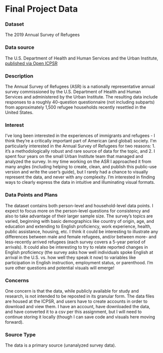 # Final Project Data

### Dataset
The 2019 Annual Survey of Refugees

### Data source
The U.S. Department of Health and Human Services and the Urban Institute, [published via Open ICPSR](https://www.openicpsr.org/openicpsr/project/168641/version/V2/view?flag=follow&path=/openicpsr/168641/fcr:versions/V2&type=project&pageSelected=1&pageSize=10&sortOrder=(?title)&sortAsc=true)

### Description
The Annual Survey of Refugees (ASR) is a nationally representative annual survey commissioned by the U.S. Department of Health and Human Services and administered by the Urban Institute. The resulting data include responses to a roughly 40-question questionnaire (not including subparts) from approximately 1,500 refugee households recently resettled in the United States.

### Interest
I’ve long been interested in the experiences of immigrants and refugees - I think they’re a critically important part of American (and global) society. I'm particularly interested in the Annual Survey of Refugees for two reasons: 1. it’s a methodologically robust and rare source of data for the topic, and 2. I spent four years on the small Urban Institute team that managed and analyzed the survey. In my time working on the ASR I approached it from many angles (including helping to create, clean, and publish this public-use version and write the user’s guide), but I rarely had a chance to visually represent the data, and never with any complexity. I’m interested in finding ways to clearly express the data in intuitive and illuminating visual formats.

### Data Points and Plans
The dataset contains both person-level and household-level data points. I expect to focus more on the person-level questions for consistency and also to take advantage of their larger sample size. The survey’s topics are varied, beginning with basic demographics like country of origin, age, and education and extending to English proficiency, work experience, health, public assistance, housing, etc. I think it could be interesting to illustrate any differences between male and female refugees, and/or between more- and less-recently arrived refugees (each survey covers a 5-year period of arrivals). It could also be interesting to try to relate reported changes in English proficiency (the survey asks how well individuals spoke English at arrival in the U.S. vs. how well they speak it now) to variables like participation in English instruction, employment status, or parenthood. I’m sure other questions and potential visuals will emerge!

### Concerns
One concern is that the data, while publicly available for study and research, is not intended to be reposted in its granular form. The data files are housed at the ICPSR, and users have to create accounts in order to download and view them. I have an account, have downloaded the data, and have converted it to a csv per this assignment, but I will need to continue storing it locally (though I can save code and visuals here moving forward).

### Source Type
The data is a primary source (unanalyzed survey data).
